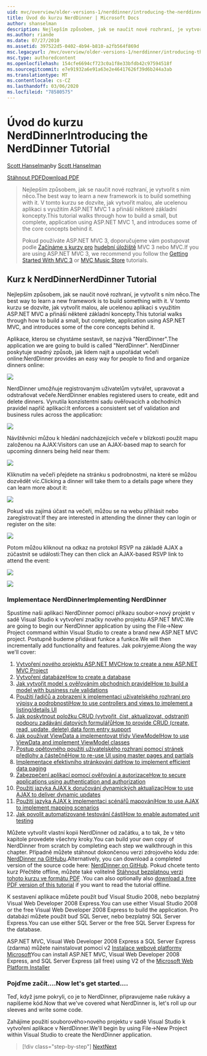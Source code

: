 ```yaml
---
uid: mvc/overview/older-versions-1/nerddinner/introducing-the-nerddinner-tutorial
title: Úvod do kurzu NerdDinner | Microsoft Docs
author: shanselman
description: Nejlepším způsobem, jak se naučit nové rozhraní, je vytvořit s ním něco. Tento kurz vás provede vytvořením malé, ale dokončené aplikace s využitím ASP.NE...
ms.author: riande
ms.date: 07/27/2010
ms.assetid: 397522d5-0402-4b94-b810-a2fb564f869d
msc.legacyurl: /mvc/overview/older-versions-1/nerddinner/introducing-the-nerddinner-tutorial
msc.type: authoredcontent
ms.openlocfilehash: 154cfe6694cf723c0a1f8e33bfdb42c97594518f
ms.sourcegitcommit: e7e91932a6e91a63e2e46417626f39d6b244a3ab
ms.translationtype: MT
ms.contentlocale: cs-CZ
ms.lasthandoff: 03/06/2020
ms.locfileid: "78580575"
---
```

# <a name="introducing-the-nerddinner-tutorial"></a><span data-ttu-id="8191b-104">Úvod do kurzu NerdDinner</span><span class="sxs-lookup"><span data-stu-id="8191b-104">Introducing the NerdDinner Tutorial</span></span>

<span data-ttu-id="8191b-105">[Scott Hanselman](https://github.com/shanselman)</span><span class="sxs-lookup"><span data-stu-id="8191b-105">by [Scott Hanselman](https://github.com/shanselman)</span></span>

[<span data-ttu-id="8191b-106">Stáhnout PDF</span><span class="sxs-lookup"><span data-stu-id="8191b-106">Download PDF</span></span>](http://aspnetmvcbook.s3.amazonaws.com/aspnetmvc-nerdinner_v1.pdf)

> <span data-ttu-id="8191b-107">Nejlepším způsobem, jak se naučit nové rozhraní, je vytvořit s ním něco.</span><span class="sxs-lookup"><span data-stu-id="8191b-107">The best way to learn a new framework is to build something with it.</span></span> <span data-ttu-id="8191b-108">V tomto kurzu se dozvíte, jak vytvořit malou, ale ucelenou aplikaci s využitím ASP.NET MVC 1 a přináší některé základní koncepty.</span><span class="sxs-lookup"><span data-stu-id="8191b-108">This tutorial walks through how to build a small, but complete, application using ASP.NET MVC 1, and introduces some of the core concepts behind it.</span></span>
> 
> <span data-ttu-id="8191b-109">Pokud používáte ASP.NET MVC 3, doporučujeme vám postupovat podle [Začínáme s kurzy pro](../../older-versions/getting-started-with-aspnet-mvc3/cs/intro-to-aspnet-mvc-3.md) [hudební úložiště](../../older-versions/mvc-music-store/mvc-music-store-part-1.md) MVC 3 nebo MVC.</span><span class="sxs-lookup"><span data-stu-id="8191b-109">If you are using ASP.NET MVC 3, we recommend you follow the [Getting Started With MVC 3](../../older-versions/getting-started-with-aspnet-mvc3/cs/intro-to-aspnet-mvc-3.md) or [MVC Music Store](../../older-versions/mvc-music-store/mvc-music-store-part-1.md) tutorials.</span></span>

## <a name="nerddinner-tutorial"></a><span data-ttu-id="8191b-110">Kurz k NerdDinner</span><span class="sxs-lookup"><span data-stu-id="8191b-110">NerdDinner Tutorial</span></span>

<span data-ttu-id="8191b-111">Nejlepším způsobem, jak se naučit nové rozhraní, je vytvořit s ním něco.</span><span class="sxs-lookup"><span data-stu-id="8191b-111">The best way to learn a new framework is to build something with it.</span></span> <span data-ttu-id="8191b-112">V tomto kurzu se dozvíte, jak vytvořit malou, ale ucelenou aplikaci s využitím ASP.NET MVC a přináší některé základní koncepty.</span><span class="sxs-lookup"><span data-stu-id="8191b-112">This tutorial walks through how to build a small, but complete, application using ASP.NET MVC, and introduces some of the core concepts behind it.</span></span>

<span data-ttu-id="8191b-113">Aplikace, kterou se chystáme sestavit, se nazývá "NerdDinner".</span><span class="sxs-lookup"><span data-stu-id="8191b-113">The application we are going to build is called "NerdDinner".</span></span> <span data-ttu-id="8191b-114">NerdDinner poskytuje snadný způsob, jak lidem najít a uspořádat večeři online:</span><span class="sxs-lookup"><span data-stu-id="8191b-114">NerdDinner provides an easy way for people to find and organize dinners online:</span></span>

![](introducing-the-nerddinner-tutorial/_static/image1.png)

<span data-ttu-id="8191b-115">NerdDinner umožňuje registrovaným uživatelům vytvářet, upravovat a odstraňovat večeře.</span><span class="sxs-lookup"><span data-stu-id="8191b-115">NerdDinner enables registered users to create, edit and delete dinners.</span></span> <span data-ttu-id="8191b-116">Vynutila konzistentní sadu ověřovacích a obchodních pravidel napříč aplikací:</span><span class="sxs-lookup"><span data-stu-id="8191b-116">It enforces a consistent set of validation and business rules across the application:</span></span>

![](introducing-the-nerddinner-tutorial/_static/image2.png)

<span data-ttu-id="8191b-117">Návštěvníci můžou k hledání nadcházejících večeře v blízkosti použít mapu založenou na AJAX:</span><span class="sxs-lookup"><span data-stu-id="8191b-117">Visitors can use an AJAX-based map to search for upcoming dinners being held near them:</span></span>

![](introducing-the-nerddinner-tutorial/_static/image3.png)

<span data-ttu-id="8191b-118">Kliknutím na večeři přejdete na stránku s podrobnostmi, na které se můžou dozvědět víc.</span><span class="sxs-lookup"><span data-stu-id="8191b-118">Clicking a dinner will take them to a details page where they can learn more about it:</span></span>

![](introducing-the-nerddinner-tutorial/_static/image4.png)

<span data-ttu-id="8191b-119">Pokud vás zajímá účast na večeři, můžou se na webu přihlásit nebo zaregistrovat:</span><span class="sxs-lookup"><span data-stu-id="8191b-119">If they are interested in attending the dinner they can login or register on the site:</span></span>

![](introducing-the-nerddinner-tutorial/_static/image5.png)

<span data-ttu-id="8191b-120">Potom můžou kliknout na odkaz na protokol RSVP na základě AJAX a zúčastnit se události:</span><span class="sxs-lookup"><span data-stu-id="8191b-120">They can then click an AJAX-based RSVP link to attend the event:</span></span>

![](introducing-the-nerddinner-tutorial/_static/image6.png)

![](introducing-the-nerddinner-tutorial/_static/image7.png)

### <a name="implementing-nerddinner"></a><span data-ttu-id="8191b-121">Implementace NerdDinner</span><span class="sxs-lookup"><span data-stu-id="8191b-121">Implementing NerdDinner</span></span>

<span data-ttu-id="8191b-122">Spustíme naši aplikaci NerdDinner pomocí příkazu soubor-&gt;nový projekt v sadě Visual Studio k vytvoření značky nového projektu ASP.NET MVC.</span><span class="sxs-lookup"><span data-stu-id="8191b-122">We are going to begin our NerdDinner application by using the File-&gt;New Project command within Visual Studio to create a brand new ASP.NET MVC project.</span></span> <span data-ttu-id="8191b-123">Postupně budeme přidávat funkce a funkce.</span><span class="sxs-lookup"><span data-stu-id="8191b-123">We will then incrementally add functionality and features.</span></span> <span data-ttu-id="8191b-124">Jak pokryjeme:</span><span class="sxs-lookup"><span data-stu-id="8191b-124">Along the way we'll cover:</span></span>

1. [<span data-ttu-id="8191b-125">Vytvoření nového projektu ASP.NET MVC</span><span class="sxs-lookup"><span data-stu-id="8191b-125">How to create a new ASP.NET MVC Project</span></span>](create-a-new-aspnet-mvc-project.md)
2. [<span data-ttu-id="8191b-126">Vytvoření databáze</span><span class="sxs-lookup"><span data-stu-id="8191b-126">How to create a database</span></span>](create-a-database.md)
3. [<span data-ttu-id="8191b-127">Jak vytvořit model s ověřováním obchodních pravidel</span><span class="sxs-lookup"><span data-stu-id="8191b-127">How to build a model with business rule validations</span></span>](build-a-model-with-business-rule-validations.md)
4. [<span data-ttu-id="8191b-128">Použití řadičů a zobrazení k implementaci uživatelského rozhraní pro výpisy a podrobnosti</span><span class="sxs-lookup"><span data-stu-id="8191b-128">How to use controllers and views to implement a listing/details UI</span></span>](use-controllers-and-views-to-implement-a-listingdetails-ui.md)
5. [<span data-ttu-id="8191b-129">Jak poskytnout položku CRUD (vytvořit, číst, aktualizovat, odstranit) podporu zadávání datových formulářů</span><span class="sxs-lookup"><span data-stu-id="8191b-129">How to provide CRUD (create, read, update, delete) data form entry support</span></span>](provide-crud-create-read-update-delete-data-form-entry-support.md)
6. [<span data-ttu-id="8191b-130">Jak používat ViewData a implementovat třídy ViewModel</span><span class="sxs-lookup"><span data-stu-id="8191b-130">How to use ViewData and implement ViewModel classes</span></span>](use-viewdata-and-implement-viewmodel-classes.md)
7. [<span data-ttu-id="8191b-131">Postup opětovného použití uživatelského rozhraní pomocí stránek předlohy a částečně</span><span class="sxs-lookup"><span data-stu-id="8191b-131">How to re-use UI using master pages and partials</span></span>](re-use-ui-using-master-pages-and-partials.md)
8. [<span data-ttu-id="8191b-132">Implementace efektivního stránkování dat</span><span class="sxs-lookup"><span data-stu-id="8191b-132">How to implement efficient data paging</span></span>](implement-efficient-data-paging.md)
9. [<span data-ttu-id="8191b-133">Zabezpečení aplikací pomocí ověřování a autorizace</span><span class="sxs-lookup"><span data-stu-id="8191b-133">How to secure applications using authentication and authorization</span></span>](secure-applications-using-authentication-and-authorization.md)
10. [<span data-ttu-id="8191b-134">Použití jazyka AJAX k doručování dynamických aktualizací</span><span class="sxs-lookup"><span data-stu-id="8191b-134">How to use AJAX to deliver dynamic updates</span></span>](use-ajax-to-deliver-dynamic-updates.md)
11. [<span data-ttu-id="8191b-135">Použití jazyka AJAX k implementaci scénářů mapování</span><span class="sxs-lookup"><span data-stu-id="8191b-135">How to use AJAX to implement mapping scenarios</span></span>](use-ajax-to-implement-mapping-scenarios.md)
12. [<span data-ttu-id="8191b-136">Jak povolit automatizované testování částí</span><span class="sxs-lookup"><span data-stu-id="8191b-136">How to enable automated unit testing</span></span>](enable-automated-unit-testing.md)

<span data-ttu-id="8191b-137">Můžete vytvořit vlastní kopii NerdDinner od začátku, a to tak, že v této kapitole provedete všechny kroky.</span><span class="sxs-lookup"><span data-stu-id="8191b-137">You can build your own copy of NerdDinner from scratch by completing each step we walkthrough in this chapter.</span></span> <span data-ttu-id="8191b-138">Případně můžete stáhnout dokončenou verzi zdrojového kódu zde: [NerdDinner na GitHubu](https://github.com/AspNetMVPSamples/NerdDinner).</span><span class="sxs-lookup"><span data-stu-id="8191b-138">Alternatively, you can download a completed version of the source code here: [NerdDinner on GitHub](https://github.com/AspNetMVPSamples/NerdDinner).</span></span> <span data-ttu-id="8191b-139">Pokud chcete tento kurz Přečtěte offline, můžete také volitelně [Stáhnout bezplatnou verzi tohoto kurzu ve formátu PDF](http://aspnetmvcbook.s3.amazonaws.com/aspnetmvc-nerdinner_v1.pdf) .</span><span class="sxs-lookup"><span data-stu-id="8191b-139">You can also optionally also [download a free PDF version of this tutorial](http://aspnetmvcbook.s3.amazonaws.com/aspnetmvc-nerdinner_v1.pdf) if you want to read the tutorial offline.</span></span>

<span data-ttu-id="8191b-140">K sestavení aplikace můžete použít buď Visual Studio 2008, nebo bezplatný Visual Web Developer 2008 Express.</span><span class="sxs-lookup"><span data-stu-id="8191b-140">You can use either Visual Studio 2008 or the free Visual Web Developer 2008 Express to build the application.</span></span> <span data-ttu-id="8191b-141">Pro databázi můžete použít buď SQL Server, nebo bezplatný SQL Server Express.</span><span class="sxs-lookup"><span data-stu-id="8191b-141">You can use either SQL Server or the free SQL Server Express for the database.</span></span>

<span data-ttu-id="8191b-142">ASP.NET MVC, Visual Web Developer 2008 Express a SQL Server Express (zdarma) můžete nainstalovat pomocí v2 [Instalace webové platformy Microsoft](https://www.microsoft.com/web/downloads/platform.aspx)</span><span class="sxs-lookup"><span data-stu-id="8191b-142">You can install ASP.NET MVC, Visual Web Developer 2008 Express, and SQL Server Express (all free) using V2 of the [Microsoft Web Platform Installer](https://www.microsoft.com/web/downloads/platform.aspx)</span></span>

### <a name="now-lets-get-started"></a><span data-ttu-id="8191b-143">Pojďme začít....</span><span class="sxs-lookup"><span data-stu-id="8191b-143">Now let's get started....</span></span>

<span data-ttu-id="8191b-144">Teď, když jsme pokryli, co je to NerdDinner, připravujeme naše rukávy a napíšeme kód.</span><span class="sxs-lookup"><span data-stu-id="8191b-144">Now that we've covered what NerdDinner is, let's roll up our sleeves and write some code.</span></span>

<span data-ttu-id="8191b-145">Zahájíme použití souborového&gt;nového projektu v sadě Visual Studio k vytvoření aplikace v NerdDinner.</span><span class="sxs-lookup"><span data-stu-id="8191b-145">We'll begin by using File-&gt;New Project within Visual Studio to create the NerdDinner application.</span></span>

> [!div class="step-by-step"]
> [<span data-ttu-id="8191b-146">Next</span><span class="sxs-lookup"><span data-stu-id="8191b-146">Next</span></span>](create-a-new-aspnet-mvc-project.md)
